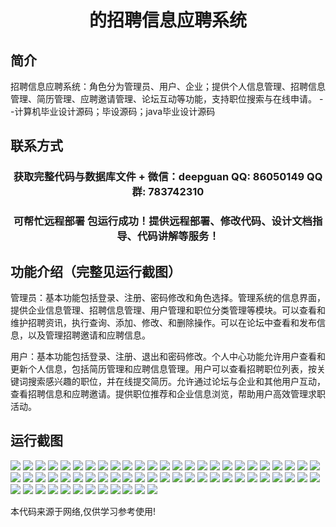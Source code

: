 <p><h1 align="center">的招聘信息应聘系统</h1></p>

## 简介
招聘信息应聘系统：角色分为管理员、用户、企业；提供个人信息管理、招聘信息管理、简历管理、应聘邀请管理、论坛互动等功能，支持职位搜索与在线申请。    --计算机毕业设计源码；毕设源码；java毕业设计源码


## 联系方式
<p><h3 align="center">获取完整代码与数据库文件 + 微信：deepguan QQ: 86050149 QQ群: 783742310</h3></p>
<p><h3 align="center">可帮忙远程部署 包运行成功！提供远程部署、修改代码、设计文档指导、代码讲解等服务！</h3></p>

## 功能介绍（完整见运行截图）
管理员：基本功能包括登录、注册、密码修改和角色选择。管理系统的信息界面，提供企业信息管理、招聘信息管理、用户管理和职位分类管理等模块。可以查看和维护招聘资讯，执行查询、添加、修改、和删除操作。可以在论坛中查看和发布信息，以及管理招聘邀请和应聘信息。

用户：基本功能包括登录、注册、退出和密码修改。个人中心功能允许用户查看和更新个人信息，包括简历管理和应聘信息管理。用户可以查看招聘职位列表，按关键词搜索感兴趣的职位，并在线提交简历。允许通过论坛与企业和其他用户互动，查看招聘信息和应聘邀请。提供职位推荐和企业信息浏览，帮助用户高效管理求职活动。


## 运行截图
![](img/001.jpg)
![](img/002.jpg)
![](img/003.jpg)
![](img/004.jpg)
![](img/005.jpg)
![](img/006.jpg)
![](img/007.jpg)
![](img/008.jpg)
![](img/009.jpg)
![](img/010.jpg)
![](img/011.jpg)
![](img/012.jpg)
![](img/013.jpg)
![](img/014.jpg)
![](img/015.jpg)
![](img/016.jpg)
![](img/017.jpg)
![](img/018.jpg)
![](img/019.jpg)
![](img/020.jpg)
![](img/021.jpg)
![](img/022.jpg)
![](img/023.jpg)
![](img/024.jpg)
![](img/025.jpg)
![](img/026.jpg)
![](img/027.jpg)
![](img/028.jpg)
![](img/029.jpg)
![](img/030.jpg)
![](img/031.jpg)
![](img/032.jpg)
![](img/033.jpg)
![](img/034.jpg)
![](img/035.jpg)
![](img/036.jpg)
![](img/037.jpg)
![](img/038.jpg)
![](img/039.jpg)
![](img/040.jpg)
![](img/041.jpg)
![](img/042.jpg)
![](img/043.jpg)
![](img/044.jpg)
![](img/045.jpg)
![](img/046.jpg)
![](img/047.jpg)
![](img/048.jpg)
![](img/049.jpg)
![](img/050.jpg)
![](img/051.jpg)
![](img/052.jpg)
![](img/053.jpg)
![](img/054.jpg)
![](img/055.jpg)
![](img/056.jpg)
![](img/057.jpg)
![](img/058.jpg)
![](img/059.jpg)
![](img/060.jpg)
![](img/061.jpg)
![](img/062.jpg)

<p>本代码来源于网络,仅供学习参考使用!</p>
